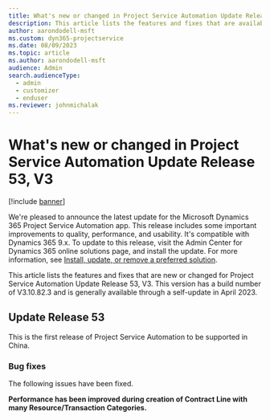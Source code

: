 ```yaml
---
title: What's new or changed in Project Service Automation Update Release 53, V3
description: This article lists the features and fixes that are available in Microsoft Dynamics 365 Project Service Automation Update Release 53, V3.
author: aarondodell-msft
ms.custom: dyn365-projectservice
ms.date: 08/09/2023
ms.topic: article
ms.author: aarondodell-msft
audience: Admin
search.audienceType: 
  - admin
  - customizer
  - enduser
ms.reviewer: johnmichalak
---
```


# What's new or changed in Project Service Automation Update Release 53, V3

[!include [banner](../includes/psa-now-project-operations.md)]

We're pleased to announce the latest update for the Microsoft Dynamics 365 Project Service Automation app. This release includes some important improvements to quality, performance, and usability. It's compatible with Dynamics 365 9.x. To update to this release, visit the Admin Center for Dynamics 365 online solutions page, and install the update. For more information, see [Install, update, or remove a preferred solution](/power-platform/admin/install-remove-preferred-solution).

This article lists the features and fixes that are new or changed for Project Service Automation Update Release 53, V3. This version has a build number of V3.10.82.3 and is generally available through a self-update in April 2023.

## Update Release 53

This is the first release of Project Service Automation to be supported in China.

### Bug fixes

The following issues have been fixed.

**Performance has been improved during creation of Contract Line with many Resource/Transaction Categories.**